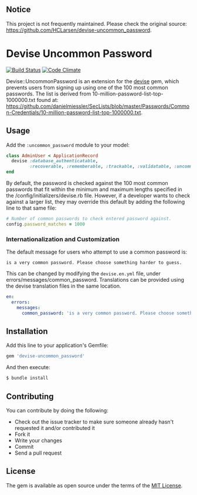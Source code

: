 ## Notice

This project is not frequently maintained. Please check the original source: https://github.com/HCLarsen/devise-uncommon_password.

# Devise Uncommon Password

[![Build Status](https://travis-ci.org/HCLarsen/devise-uncommon_password.svg?branch=master)](https://travis-ci.org/HCLarsen/devise-uncommon_password)
[![Code Climate](https://codeclimate.com/github/HCLarsen/devise-uncommon_password.svg)](https://codeclimate.com/github/HCLarsen/devise-uncommon_password)

Devise::UncommonPassword is an extension for the [devise](https://github.com/heartcombo/devise) gem, which prevents users from signing up using one of the 100 most common passwords. The list is derived from 10-million-password-list-top-1000000.txt found at: https://github.com/danielmiessler/SecLists/blob/master/Passwords/Common-Credentials/10-million-password-list-top-1000000.txt.

## Usage

Add the `:uncommon_password` module to your model:

```ruby
class AdminUser < ApplicationRecord
  devise :database_authenticatable,
         :recoverable, :rememberable, :trackable, :validatable, :uncommon_password
end
```

By default, the password is checked against the 100 most common passwords that fit within the minimum and maximum lengths specified in the /config/initializers/devise.rb file. However, if a developer wants to check against a larger list, they may override this default by adding the following line to that same file:

```ruby
# Number of common passwords to check entered password against.
config.password_matches = 1000
```

### Internationalization and Customization

The default message for users who attempt to use a common password is:

```
is a very common password. Please choose something harder to guess.
```

This can be changed by modifying the `devise.en.yml` file, under errors/messages/common_password. Translations can be provided using the devise translation files in the same location.

```yml
en:
  errors:
    messages:
      common_password: 'is a very common password. Please choose something harder to guess.'
```

## Installation
Add this line to your application's Gemfile:

```ruby
gem 'devise-uncommon_password'
```

And then execute:
```bash
$ bundle install
```

## Contributing

You can contribute by doing the following:

* Check out the issue tracker to make sure someone already hasn't requested it and/or contributed it
* Fork it
* Write your changes
* Commit
* Send a pull request

## License
The gem is available as open source under the terms of the [MIT License](http://opensource.org/licenses/MIT).
